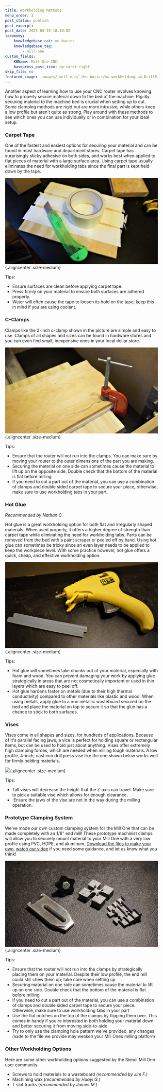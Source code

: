 ```yaml
---
title: Workholding Methods
menu_order: 3
post_status: publish
post_excerpt: 
post_date: 2021-04-30 18:10:02
taxonomy:
    knowledgebase_cat: mo-basics
    knowledgebase_tag:
        - mill-one
custom_fields:
    KBName: Mill One CNC
    basepress_post_icon: bp-caret-right
skip_file: no
featured_image: _images/_mill-one/_the-basics/mo_workholding_p4_DrillVise.jpg
---
```


Another aspect of learning how to use your CNC router involves knowing how to properly secure material down to the bed of the machine. Rigidly securing material to the machine bed is crucial when setting up to cut. Some clamping methods are rigid but are more intrusive, while others keep a low profile but aren't quite as strong. Play around with these methods to see which ones you can use individually or in combination for your ideal setup.

### Carpet Tape

One of the fastest and easiest options for securing your material and can be found in most hardware and department stores. Carpet tape has surprisingly sticky adhesive on both sides, and works best when applied to flat pieces of material with a large surface area. Using carpet tape usually eliminates the need for workholding tabs since the final part is kept held down by the tape.

![](/_images/_mill-one/_the-basics/mo_workholding_p1_CarpetTape.jpg){.aligncenter .size-medium}

Tips:

<ul>
  <li>Ensure surfaces are clean before applying carpet tape.</li>
  <li>Press firmly on your material to ensure both surfaces are adhered properly.</li>
  <li>Water will often cause the tape to loosen its hold on the tape; keep this in mind if you are using coolant.</li>
</ul>

### C-Clamps

Clamps like the 2-inch c-clamp shown in the picture are simple and easy to use. Clamps of all shapes and sizes can be found in hardware stores and you can even find small, inexpensive ones in your local dollar store.

![](/_images/_mill-one/_the-basics/mo_workholding_p2_CClamp.jpg){.aligncenter .size-medium}

Tips:

<ul>
  <li>Ensure that the router will not run into the clamps. You can make sure by moving your router to the outer dimensions of the part you are making.</li>
  <li>Securing the material on one side can sometimes cause the material to lift up on the opposite side. Double check that the bottom of the material is flat before milling</li>
  <li>If you need to cut a part out of the material, you can use a combination of clamps and double sided carpet tape to secure your piece, otherwise, make sure to use workholding tabs in your part.</li>
</ul>

### Hot Glue

<em>Recommended by Nathan C.</em>

Hot glue is a great workholding option for both flat and irregularly shaped materials. When used properly, it offers a higher degree of strength than carpet tape while eliminating the need for workholding tabs. Parts can be removed from the bed with a paint scraper or peeled off by hand. Using hot glue can sometimes be tricky since an even layer needs to be applied to keep the workpiece level. With some practice however, hot glue offers a quick, cheap, and effective workholding option.

![](/_images/_mill-one/_the-basics/mo_workholding_p3_HGlue.jpg){.aligncenter .size-medium}

Tips:

<ul>
  <li>Hot glue will sometimes take chunks out of your material, especially with foam and wood. You can prevent damaging your work by applying glue strategically in areas that are not cosmetically important or used in thin layers which are easy to peel off.</li>
  <li>Hot glue hardens faster on metals (due to their high thermal conductivity) compared to other materials like plastic and wood. When using metals, apply glue to a non metallic wasteboard secured on the bed and place the material on top to secure it so that the glue has a chance to stick to both surfaces.</li>
</ul>

### Vises

Vises come in all shapes and sizes, for hundreds of applications. Because of it's parallel facing jaws, a vice is perfect for holding square or rectangular items, but can be used to hold just about anything. Vises offer extremely high clamping forces, which are needed when milling tough materials. A low profile, 4-inch, cast iron drill press vise like the one shown below works well for firmly holding materials.

![](/_images/_mill-one/_the-basics/mo_workholding_p4_DrillVise.jpg){.aligncenter .size-medium}

Tips:

<ul>
  <li>Tall vises will decrease the height that the Z-axis can travel. Make sure to pick a suitable vise which allows for enough clearance.</li>
  <li> Ensure the jaws of the vise are not in the way during the milling operation.</li>
</ul>

### Prototype Clamping System

We've made our own custom clamping system for the Mill One that can be made completely with an 1/8" end mill! These prototype machinist clamps will allow you to securely mount material to your Mill One with a very low profile using PVC, HDPE, and aluminum. <a href="https://resources.sienci.com/wp-content/uploads/2021/05/Mill-One-Prototype-Clamping-System.zip">Download the files to make your own</a>, <a href="https://www.YouTube.com/watch?v=_wNAAiY-gRc&amp;feature=youtu.be" target="_blank" rel="noopener">watch our video</a> if you need some guidance, and let us know what you think!

![](/_images/_mill-one/_the-basics/mo_workholding_p5_ClampSys.jpg){.aligncenter .size-medium}

Tips:

<ul>
  <li>Ensure that the router will not run into the clamps by strategically placing them on your material. Despite their low profile, the end mill could still chew them up; take care when setting up</li>
  <li>Securing material on one side can sometimes cause the material to lift up on one side. Double check that the bottom of the material is flat before milling</li>
  <li>If you need to cut a part out of the material, you can use a combination of clamps and double sided carpet tape to secure your piece. Otherwise, make sure to use workholding tabs in your part</li>
  <li>Use the flat notches on the top of the clamps by flipping them over. This comes in handy if you're interested in both holding your material down and better securing it from moving side-to-side</li>
  <li>Try to only use the clamping hole pattern we've provided, any changes made to the file we provide may weaken your Mill Ones milling platform</li>
</ul>

### Other Workholding Options

Here are some other workholding options suggested by the Sienci Mill One user community.

<ul>
  <li>Screws to hold materials to a wasteboard <em>(recommended by Jim F.)</em></li>
  <li>Machining wax (<em>recommended by Huayi G.)</em></li>
  <li>T slot tracks (<em>recommended by James M.)</em></li>
</ul>
